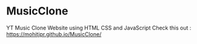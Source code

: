 # MusicClone
YT Music Clone Website using HTML CSS and JavaScript
Check this out : https://mohitjpr.github.io/MusicClone/
